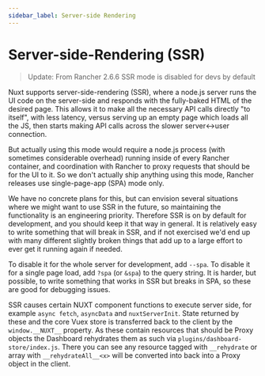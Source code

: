 ```yaml
---
sidebar_label: Server-side Rendering
---
```


# Server-side-Rendering (SSR)

> Update: From Rancher 2.6.6 SSR mode is disabled for devs by default

Nuxt supports server-side-rendering (SSR), where a node.js server runs the UI code on the server-side and responds with the fully-baked HTML of the desired page.  This allows it to make all the necessary API calls directly "to itself", with less latency, versus serving up an empty page which loads all the JS, then starts making API calls across the slower server<->user connection.

But actually using this mode would require a node.js process (with sometimes considerable overhead) running inside of every Rancher container, and coordination with Rancher to proxy requests that should be for the UI to it.  So we don't actually ship anything using this mode, Rancher releases use single-page-app (SPA) mode only.

We have no concrete plans for this, but can envision several situations where we might want to use SSR in the future, so maintaining the functionality is an engineering priority.  Therefore SSR is on by default for development, and you should keep it that way in general.  It is relatively easy to write something that will break in SSR, and if not exercised we'd end up with many different slightly broken things that add up to a large effort to ever get it running again if needed.

To disable it for the whole server for development, add `--spa`.  To disable it for a single page load, add `?spa` (or `&spa`) to the query string.  It is harder, but possible, to write something that works in SSR but breaks in SPA, so these are good for debugging issues.

SSR causes certain NUXT component functions to execute server side, for example `async fetch`, `asyncData` and `nuxtServerInit`. State returned by these and the core Vuex store is transferred back to the client by the `window.__NUXT__` property. As these contain resources that should be Proxy objects the Dashboard rehydrates them as such via `plugins/dashboard-store/index.js`. There you can see any resource tagged with `__rehydrate` or array with  `__rehydrateAll__<x>` will be converted into back into a Proxy object in the client.